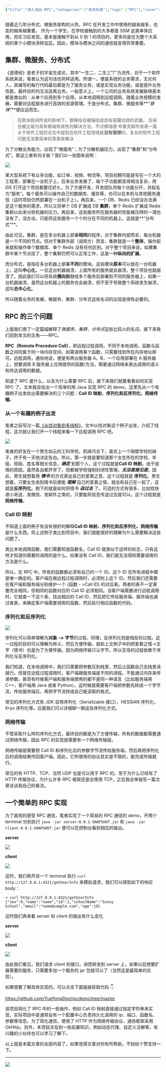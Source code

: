 ```yaml
---
{"title":"浅入浅出 RPC","categories":["技术科普"],"tags":["RPC"],"cover":"https://cdn.ytools.xyz/uPic/007S8ZIlly1gfqhpu7ayzj30p00anq3q.jpg","dg-publish":true,"permalink":"/技术科普/浅入浅出 RPC/","dgPassFrontmatter":true}
---
```



随着近几年分布式、微服务架构的火热，RPC 在开发工作中使用的越来越多，也变的越来越重要。 作为一个学生，在学校接触到的大多都是 SSM 这类单体应用，但实习后发现，基本是接触不到从 0 到 1 的项目的，更多的是在为整个大系统的某个小模块添砖加瓦。因此，模块与模块之间的通信就变得异常重要。

## 集群、微服务、分布式

《道德经》是老子的宇宙生成论，其中“一生二，二生三”广为流传，对于一个软件系统来说，笔者认为这句话也同样适用。所谓一，便是系统的业务需求，无论何人，其编写的每行代码最后都是为了服务业务，或是实现业务功能，或是提升业务性能，最终目的均无法逃离业务。一般意义上，一个公司的业务系统发展脉络基本都是类似的：从单个应用到多个应用，从本地调用到远程调用，随着业务规模的发展，需要对远程服务进行高效的资源管理。于是分布式、集群、微服务等**_“银弹”_**便应运而生。

> 在欧洲民间传说的影响下，银弹往往被描绘成具有驱魔功效的武器。 后来也被比喻为具有极端有效性的解决方法。不过佛瑞德·布鲁克斯所发表一篇关于软件工程的论文中提到在软件工程领域是**没有银弹**的，复杂的软件工程问题无法靠简单的答案来解决

为了分散业务能力，出现了“微服务”；为了分散机器压力，出现了“集群”和“分布式”。那这三者有何关联？我们以一张图来说明：

![](https://cdn.ytools.xyz/uPic/007S8ZIlly1gfpb1mkqvaj30tk0hcgms.jpg)

某大型系统下有众多功能，如订单、视频、物流等，项目初期可能是写在一个大的工程里，部署在一台机子上，后来业务发展了，每个子功能都变得相当复杂，用 IDE 打开这个项目都要花好久，为了方便开发，开发团队将每个功能分开，并起名为“服务”。每个服务可以操作自己的数据库、缓存等，也可以在本机与其他服务通信（这时项目仍然部署在一台机子上）。再后来，一个 DB、Redis 已经没办法满足这个服务的需求，所以又将单个 DB 扩展成 DB **集群**，单个 Redis 扩展成 Redis 集群以此来分担机器的压力。再后来，这些服务所在服务器的性能被压榨的一滴也没有了，没办法，只能将这些服务一个个的分在不同的机器上，这就是**“分布式”**。

由此可见，集群，是在多台机器上部署**相同**的程序，对于集群内部而言，每台机器是一个不同的节点。但对于集群外部（调用方）而言，集群就是一个**整体**，操作起来就和操作单个数据库、单个 Redis 没有任何区别。对于整个项目来说，如果集群中某个节点挂了，整个集群仍然可以正常工作，这是一种**纵向的扩展**。

而分布式，是指在多台机器上部署**不同**的模块。这些模块**原本**可以放在一台机器上，这叫**中心化**，一旦这台机器崩溃，上面所有的服务就会崩溃，整个项目也就崩溃了。因此我们可以将系统**横向拆分**成多个服务后部署到不同的服务器上，如果一台机器崩溃，虽然这台机器上的服务也会崩溃，但不至于导致整个系统发生崩溃，这叫**去中心化**。

所以随着业务的发展，微服务、集群、分布式这些名词的出现是很有必要的。

## RPC 的三个问题

上面我们用了一定篇幅解释了*微服务、集群、分布式*这些比较火的名词，接下来我们回到本文的主角——RPC。

**RPC（Remote Procedure Call）**，即远程过程调用。不同于本地调用，函数与函数之间同属于同一块内存空间，如需调用某个函数，只需要找到所在内存地址即可。远程调用，通俗地说，便是有两台服务器 A，B，一个应用部署在 A 服务器上，想要调用 B 服务器上应用提供的函数/方法，需要通过网络来表达调用的语义和传达调用的数据。

知道了 RPC 是什么，以及为什么需要 RPC 后，接下来我们就要看看如何实现 RPC 了。文末我会给出一个简单的用 Java 实现 RPC 的 demo，这里先从一个有趣例子出发给出需要解决的三个问题：**Call ID 映射、序列化和反序列化、网络传输**。

### 从一个有趣的例子出发

笔者之前写过一篇[《从找对象到多线程》](https://zhuanlan.zhihu.com/p/82712132)，文中以找对象这个例子出发，介绍了线程，这次就让我们开一个线程来看一下远程调用 RPC 吧。

![](https://cdn.ytools.xyz/uPic/007S8ZIlly1gfqhsza5jxj307m054wec.jpg)

笔者的好友在一个男生如云的工科学校，机缘巧合下，喜欢上一个隔壁学校的妹子，终于有一天他决定告白。所以，第一步就是要知道那个女生所在的学校、年级、班级、姓名等相关信息，**_确定_** 到那个人，这个过程就是**Call ID 映射**。由于疫情的原因，虽然各自都开学了，但都被学校强制封闭性管理，**_无法直接见面_**，因此，男生就想着用 **_情书_** 的方式表达自己的爱慕之意，这个过程就是 **序列化**。男生想着，只要女生收到情书后便能 **_理解_** 自己的爱慕之情，就会和自己在一起了，这就是**反序列化**。剩下的就是如何将情书 **_送过去_** 了。可选的方式有很多，比如找快递小哥送、发微信、发邮件之类的，只要能将信息传送过去就可以。这个过程就是**网络传输**。

### Call ID 映射

不知道上面的例子有没有很好的解释**Call ID 映射、序列化和反序列化、网络传输**是什么东西。将上述例子类比到项目中，我们就能很好的理解为什么需要解决这些问题了。

类比本地调用函数，我们需要知道函数名，Call ID 就类似于这样的标志，只有这样才知道你需要的调用的是什么。如果没有 Call ID，我们就无法得知需要调用的方法是什么。

所以，在 RPC 中，所有的函数都必须有自己的一个 ID。这个 ID 在所有进程中都是唯一确定的。客户端在做远程过程调用时，必须附上这个 ID。然后我们还需要在客户端和服务端分别维护一个 {函数 - >Call ID} 的对应表。两者的表不一定需要完全相同，但相同的函数对应的 Call ID 必须相同。当客户端需要进行远程调用时，它就查一下这个表，找出相应的 Call ID，然后把它传给服务端，服务端也通过查表，来确定客户端需要调用的函数，然后执行相应函数的代码。

### 序列化和反序列化

![](https://cdn.ytools.xyz/uPic/007S8ZIlly1gfqhxabadqj31e60nwjtc.jpg)

序列化可以简单理解为**对象 –> 字节**的过程，同理，反序列化则是相反的过程。这一过程的目的可以理解为转义，然后方便传输，就和上文例子中的把爱慕之情->文字（情书）也是为了方便传输。因为网络传输只认字节，所以互信的过程依赖于序列化与反序列化。

我们知道，在本地调用中，我们只需要把参数压到栈里，然后让函数自己去栈里读就行。但是在远程过程调用时，客户端跟服务端是不同的进程，不能通过内存来传递参数。甚至有时候客户端和服务端使用的都不是同一种语言（比如服务端用 C++，客户端用 Java 或者 Python）。这时候就需要客户端把参数先转成一个字节流，传给服务端后，再把字节流转成自己能读取的格式。

常见的序列化方式有 JDK 自带序列化（Serializable 接口），HESSIAN 序列化，Kryo 序列化等。后面我们可以详细聊一聊这些序列化方式。

### 网络传输

不管采取什么样的序列化方式，最终目的都是为了方便传输，所有的数据都需要通过网络传输，因此 RPC 的实现就需要有一个网络传输层。

网络传输层需要把 Call ID 和序列化后的参数字节流传给服务端，然后再把序列化后的调用结果传回客户端。因此，它所使用的协议其实是不限的，能完成传输就行。

常见的有 HTTP、TCP、当然 UDP 也是可以用于 RPC 的。至于为什么已经有了 HTTP 传输协议，为什么许多 RPC 框架还是会使用 TCP，之后我会单独写一篇文章谈谈我自己的看法。

## 一个简单的 RPC 实现

为了直观的感受 RPC 通信，笔者实现了一个简易的 RPC 通信的 demo，开两个 terminal 分别执行 `java -jar server-0.0.1-SNAPSHOT.jar` 和 `java -jar client-0.0.1-SNAPSHOT.jar` 便可以在控制台看到相应的输出。

**server**

![](https://cdn.ytools.xyz/uPic/007S8ZIlly1gfplwoxcjmj31v20t6woi.jpg)

**client**

![](https://cdn.ytools.xyz/uPic/007S8ZIlly1gfplwcr86bj31v20t6qdi.jpg)

这时，我们再开另一个 terminal 执行 `curl http://127.0.0.1:4321/getUserInfo` 来模拟请求，我们可以得到如下的响应 body：

```shell
➜ curl http://127.0.0.1:4321/getUserInfo
{"sex":0,"name":"name","id":1,"schoolName":"Sunny School","email":"name@sample.com","age":19}
```

这时我们再来看 server 和 client 的输出有什么变化

**server**

![](https://cdn.ytools.xyz/uPic/007S8ZIlly1gfpm456v30j31qg09676m.jpg)

**client**

![](https://cdn.ytools.xyz/uPic/007S8ZIlly1gfpm4k7hj6j31rm0agwhr.jpg)

由此我们看见，我们请求 client 的接口，进而转发到 server 上，如果以后想要扩展需要的服务，只需要多加一个服务的 jar 包就可以了（当然这是最简单的实现）。

如果想要了解具体实现的，可以点击下面链接获取代码 👇

https://github.com/YueYongDev/rpcdemo/tree/master

该项目简化了 RPC 中的一些操作，例如 Call ID 映射直接通过指定字符串来实现，实际项目中是通常会有一个配置中心负责持久化调用的 ip、端口、函数名、参数等信息。为了简化通信，使用了 HTTP 作为网络传输协议，通信框架采用 OkHttp。另外，本项目涉及到一些前置知识，例如动态代理、自定义注解等，有兴趣的小伙伴也可以学习了解下。

以上就是本篇文章的全部内容了，如果觉得文章对你有所帮助，不妨给个赞支持一下。

---

![](https://cdn.ytools.xyz/uPic/007S8ZIlly1gfqi2ryuklj30go0goabc.jpg)
